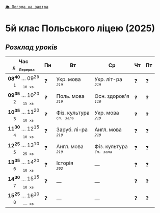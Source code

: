 [`🌦️ Погода на завтра`](https://meteofor.com.ua/weather-vinnytsia-4962/tomorrow)

# 5й клас Польського ліцею (2025)  

## *Розклад уроків*

| Час <br>`№`   <sub>`Перерва`</sub> | Пн | Вт | Ср | Чт | Пт |
|:---:|---|---|---|---|---|
| **08<sup>40</sup>** … 09<sup>25</sup> <br>`1`     <sub>`10 хв`</sub> | ❓ | Укр. мова <br>*<sup>`219`</sup>* | Укр. літ-ра <br>*<sup>`219`</sup>* | ❓ | ❓ |
| **09<sup>35</sup>** … 10<sup>20</sup> <br>`2`     <sub>`15 хв`</sub> | ❓ | Поль. мова <br>*<sup>`219`</sup>* | Осн. здоров'я <br>*<sup>`110`</sup>* | ❓ | ❓ |
| **10<sup>35</sup>** … 11<sup>20</sup> <br>`3`     <sub>`10 хв`</sub> | ❓ | Фіз. культура <br>*<sup>`Сп. зала`</sup>* | Укр. мова <br>*<sup>`219`</sup>* | ❓ | ❓ |
| **11<sup>30</sup>** … 12<sup>15</sup> <br>`4`     <sub>`10 хв`</sub> | ❓ | Заруб. лі-ра <br>*<sup>`219`</sup>* | Англ. мова <br>*<sup>`219`</sup>* | ❓ | ❓ |
| **12<sup>25</sup>** … 13<sup>10</sup> <br>`5`     <sub>`25 хв`</sub> | ❓ | Англ. мова <br>*<sup>`219`</sup>* | Фіз. культура <br>*<sup>`Сп. зала`</sup>* | ❓ | ❓ |
| **13<sup>35</sup>** … 14<sup>20</sup> <br>`6`     <sub>`10 хв`</sub> | ❓ | Історія <br>*<sup>`202`</sup>* | — | ❓ | ❓ |
| **14<sup>30</sup>** … 15<sup>15</sup> <br>`7`     <sub>`10 хв`</sub> | ❓ | — | — | ❓ | ❓ |
| **15<sup>25</sup>** … 16<sup>10</sup> <br>`8`     <sub>`—— хв`</sub> | ❓ | — | — | ❓ | ❓ |
